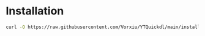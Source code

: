 # Installation 

```bash
curl -O https://raw.githubusercontent.com/Vorxiu/YTQuickdl/main/installer.sh && chmod +x installer.sh  && ./installer.sh